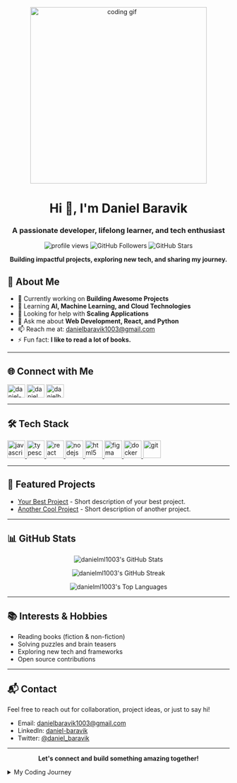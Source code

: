 <!-- Profile Header -->
<p align="center">
  <img src="https://media.giphy.com/media/qgQUggAC3Pfv687qPC/giphy.gif" alt="coding gif" width="400"/>
</p>

<h1 align="center">Hi 👋, I'm Daniel Baravik</h1>
<h3 align="center">A passionate developer, lifelong learner, and tech enthusiast</h3>

<p align="center">
  <img src="https://komarev.com/ghpvc/?username=danielml1003&label=Profile%20views&color=0e75b6&style=flat" alt="profile views" />
  <img src="https://img.shields.io/github/followers/danielml1003?label=Follow&style=social" alt="GitHub Followers" />
  <img src="https://img.shields.io/github/stars/danielml1003?style=social" alt="GitHub Stars" />
</p>

<p align="center">
  <b>Building impactful projects, exploring new tech, and sharing my journey.</b>
</p>

<!-- About Me Section -->
## 🚀 About Me

- 🔭 Currently working on **Building Awesome Projects**
- 🌱 Learning **AI, Machine Learning, and Cloud Technologies**
- 🤔 Looking for help with **Scaling Applications**
- 💬 Ask me about **Web Development, React, and Python**
- 📫 Reach me at: [danielbaravik1003@gmail.com](mailto:danielbaravik1003@gmail.com)
- ⚡ Fun fact: **I like to read a lot of books.**

---

<!-- Social Media Section -->
## 🌐 Connect with Me
<p align="left">
  <a href="https://linkedin.com/in/daniel-baravik" target="blank"><img align="center" src="https://raw.githubusercontent.com/rahuldkjain/github-profile-readme-generator/master/src/images/icons/Social/linked-in-alt.svg" alt="daniel-baravik" height="30" width="40" /></a>
  <a href="https://twitter.com/daniel_baravik" target="blank"><img align="center" src="https://raw.githubusercontent.com/rahuldkjain/github-profile-readme-generator/master/src/images/icons/Social/twitter.svg" alt="daniel_baravik" height="30" width="40" /></a>
  <a href="https://dev.to/danielbaravik" target="blank"><img align="center" src="https://raw.githubusercontent.com/rahuldkjain/github-profile-readme-generator/master/src/images/icons/Social/devto.svg" alt="danielbaravik" height="30" width="40" /></a>
</p>

---

<!-- Tech Stack Section -->
## 🛠️ Tech Stack
<p align="left">
  <a href="https://developer.mozilla.org/en-US/docs/Web/JavaScript" target="_blank" rel="noreferrer"> <img src="https://media.giphy.com/media/ln7z2eWriiQAllfVcn/giphy.gif" alt="javascript" width="40" height="40"/> </a>
  <a href="https://www.typescriptlang.org/" target="_blank" rel="noreferrer"> <img src="https://media.giphy.com/media/vISmwpBJUNYzukTnVx/giphy.gif" alt="typescript" width="40" height="40"/> </a>
  <a href="https://reactjs.org/" target="_blank" rel="noreferrer"> <img src="https://media.giphy.com/media/eNAsjO55tPbgaor7ma/giphy.gif" alt="react" width="40" height="40"/> </a>
  <a href="https://nodejs.org" target="_blank" rel="noreferrer"> <img src="https://media.giphy.com/media/fsEaZldNC8A1PJ3mwp/giphy.gif" alt="nodejs" width="40" height="40"/> </a>
  <a href="https://www.w3.org/html/" target="_blank" rel="noreferrer"> <img src="https://media.giphy.com/media/3rCcV6sC1o2GY/giphy.gif" alt="html5" width="40" height="40"/> </a>
  <a href="https://www.figma.com/" target="_blank" rel="noreferrer"> <img src="https://media.giphy.com/media/KzJkzjggfGN5Py6nkT/giphy.gif" alt="figma" width="40" height="40"/> </a>
  <a href="https://www.docker.com/" target="_blank" rel="noreferrer"> <img src="https://media.giphy.com/media/LMt9638dO8dftAjtco/giphy.gif" alt="docker" width="40" height="40"/> </a>
  <a href="https://git-scm.com/" target="_blank" rel="noreferrer"> <img src="https://media.giphy.com/media/kH1DBkPNyZPOk0BxrM/giphy.gif" alt="git" width="40" height="40"/> </a>
</p>

---
<!-- Projects Section -->
## 📂 Featured Projects
<ul>
  <li><a href="https://github.com/danielml1003/your-best-project">Your Best Project</a> - Short description of your best project.</li>
  <li><a href="https://github.com/danielml1003/another-cool-project">Another Cool Project</a> - Short description of another project.</li>
  <!-- Add more projects as needed -->
</ul>

---

<!-- GitHub Stats Section -->
## 📊 GitHub Stats
<p align="center">
  <img align="center" src="https://github-readme-stats.vercel.app/api?username=danielml1003&show_icons=true&locale=en&theme=dracula&count_private=true" alt="danielml1003's GitHub Stats" />
</p>
<p align="center">
  <img align="center" src="https://github-readme-streak-stats.herokuapp.com/?user=danielml1003&theme=dracula" alt="danielml1003's GitHub Streak" />
</p>
<p align="center">
  <img align="center" src="https://github-readme-stats.vercel.app/api/top-langs?username=danielml1003&show_icons=true&locale=en&layout=compact&theme=dracula" alt="danielml1003's Top Languages" />
</p>

---
<!-- Interests Section -->
## 📚 Interests & Hobbies

- Reading books (fiction & non-fiction)
- Solving puzzles and brain teasers
- Exploring new tech and frameworks
- Open source contributions

---
<!-- Contact Section -->
## 📬 Contact

Feel free to reach out for collaboration, project ideas, or just to say hi!

- Email: [danielbaravik1003@gmail.com](mailto:danielbaravik1003@gmail.com)
- LinkedIn: [daniel-baravik](https://linkedin.com/in/daniel-baravik)
- Twitter: [@daniel_baravik](https://twitter.com/daniel_baravik)

---
<!-- Call to Action -->
<p align="center">
  <b>Let's connect and build something amazing together!</b>
</p>


<!-- Collapsible Section -->
<details>
<summary>My Coding Journey</summary>

I embarked on my coding journey in **2015**, starting with a simple "Hello, World!" in **Python**. Since then, I've been on an incredible adventure, exploring new technologies and building impactful projects.

- **Phase 1:** Mastering the basics of **HTML**, **CSS**, and **JavaScript**.
- **Phase 2:** Diving into frameworks like **React** and backend development with **Node.js**, **Django**, and **Rust**.
- **Phase 3:** Tackling larger projects, contributing to open source, and refining my skills in **AI**, **Cloud Technologies**, and backend optimization.

Every day, I strive to learn something new and push the boundaries of what I can create. Coding is not just a profession for me; it's a passion and a way to make a difference in the world.

</details>
